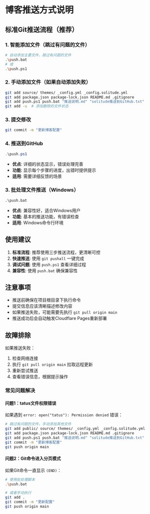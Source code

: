 # 博客推送方式说明

## 标准Git推送流程（推荐）

### 1. 智能添加文件（跳过有问题的文件）
```bash
# 自动添加主要文件，跳过有问题的文件
.\push.bat
# 或
.\push.ps1
```

### 2. 手动添加文件（如果自动添加失败）
```bash
git add source/ themes/ _config.yml _config.solitude.yml
git add package.json package-lock.json README.md .gitignore
git add push.ps1 push.bat "推送说明.md" "solitude推送到GitHub.txt"
git add -u  # 添加删除的文件状态
```

### 3. 提交修改
```bash
git commit -m "更新博客配置"
```

### 4. 推送到GitHub

```powershell
.\push.ps1
```
- **优点**: 详细的状态显示，错误处理完善
- **功能**: 显示每个步骤的进度，出错时提供提示
- **适用**: 需要详细反馈的场景

### 3. 批处理文件推送（Windows）
```cmd
.\push.bat
```
- **优点**: 兼容性好，适合Windows用户
- **功能**: 基本的推送功能，有错误检查
- **适用**: Windows命令行环境

## 使用建议

1. **标准流程**: 推荐使用三步推送流程，更清晰可控
2. **快速推送**: 使用 `git pushall` 一键完成
3. **调试问题**: 使用 `push.ps1` 查看详细过程
4. **兼容性**: 使用 `push.bat` 确保兼容性

## 注意事项

- 推送前确保在项目根目录下执行命令
- 提交信息应该清晰描述修改内容
- 如果推送失败，可能需要先执行 `git pull origin main`
- 推送成功后会自动触发Cloudflare Pages重新部署

## 故障排除

如果推送失败：
1. 检查网络连接
2. 执行 `git pull origin main` 拉取远程更新
3. 重新尝试推送
4. 查看错误信息，根据提示操作

### 常见问题解决

#### 问题1：tatus文件权限错误
如果遇到 `error: open("tatus"): Permission denied` 错误：
```bash
# 跳过有问题的文件，手动添加其他文件
git add public/ source/ themes/ _config.yml _config.solitude.yml
git add package.json package-lock.json README.md .gitignore
git add push.ps1 push.bat "推送说明.md" "solitude推送到GitHub.txt"
git commit -m "更新博客配置"
git push origin main
```

#### 问题2：Git命令进入分页模式
如果Git命令一直显示 `(END)`：
```bash
# 使用批处理脚本
.\push.bat

# 或者手动执行
git add .
git commit -m "更新配置"
git push origin main
```
